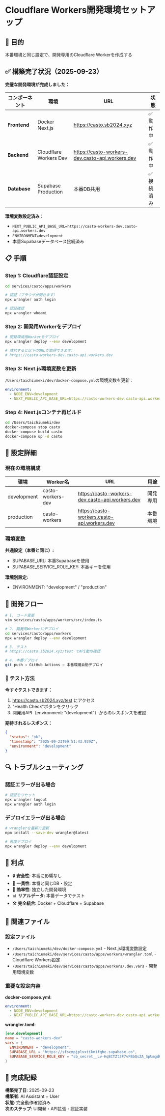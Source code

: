 # Cloudflare Workers開発環境セットアップ

## 🎯 目的
本番環境と同じ設定で、開発専用のCloudflare Workerを作成する

## ✅ 構築完了状況（2025-09-23）

**完璧な開発環境が完成しました：**

| コンポーネント | 環境 | URL | 状態 |
|---------------|------|-----|------|
| **Frontend** | Docker Next.js | https://casto.sb2024.xyz | ✅ 動作中 |
| **Backend** | Cloudflare Workers Dev | https://casto-workers-dev.casto-api.workers.dev | ✅ 動作中 |
| **Database** | Supabase Production | 本番DB共用 | ✅ 接続済み |

**環境変数設定済み：**
- `NEXT_PUBLIC_API_BASE_URL=https://casto-workers-dev.casto-api.workers.dev`
- `ENVIRONMENT=development`
- 本番Supabaseデータベース接続済み

## 📋 手順

### Step 1: Cloudflare認証設定

```bash
cd services/casto/apps/workers

# 認証（ブラウザが開きます）
npx wrangler auth login

# 認証確認
npx wrangler whoami
```

### Step 2: 開発用Workerをデプロイ

```bash
# 開発環境用Workerをデプロイ
npx wrangler deploy --env development

# 成功すると以下のURLが取得できます:
# https://casto-workers-dev.casto-api.workers.dev
```

### Step 3: Next.js環境変数を更新

`/Users/taichiumeki/dev/docker-compose.yml`の環境変数を更新：

```yaml
environment:
  - NODE_ENV=development
  - NEXT_PUBLIC_API_BASE_URL=https://casto-workers-dev.casto-api.workers.dev
```

### Step 4: Next.jsコンテナ再ビルド

```bash
cd /Users/taichiumeki/dev
docker-compose stop casto
docker-compose build casto
docker-compose up -d casto
```

## 🔧 設定詳細

### 現在の環境構成

| 環境 | Worker名 | URL | 用途 |
|------|----------|-----|------|
| development | casto-workers-dev | https://casto-workers-dev.casto-api.workers.dev | 開発専用 |
| production | casto-workers | https://casto-workers.casto-api.workers.dev | 本番環境 |

### 環境変数

**共通設定（本番と同じ）:**
- SUPABASE_URL: 本番Supabaseを使用
- SUPABASE_SERVICE_ROLE_KEY: 本番キーを使用

**環境別設定:**
- ENVIRONMENT: "development" / "production"

## 🚀 開発フロー

```bash
# 1. コード変更
vim services/casto/apps/workers/src/index.ts

# 2. 開発用Workerにデプロイ
cd services/casto/apps/workers
npx wrangler deploy --env development

# 3. テスト
# https://casto.sb2024.xyz/test でAPI動作確認

# 4. 本番デプロイ
git push → GitHub Actions → 本番環境自動デプロイ
```

### 🧪 テスト方法

**今すぐテストできます：**
1. https://casto.sb2024.xyz/test にアクセス
2. "Health Check"ボタンをクリック
3. 開発用API（environment: "development"）からのレスポンスを確認

**期待されるレスポンス：**
```json
{
  "status": "ok",
  "timestamp": "2025-09-23T09:51:43.929Z",
  "environment": "development"
}
```

## 🔍 トラブルシューティング

### 認証エラーが出る場合

```bash
# 認証をリセット
npx wrangler logout
npx wrangler auth login
```

### デプロイエラーが出る場合

```bash
# wranglerを最新に更新
npm install --save-dev wrangler@latest

# 再度デプロイ
npx wrangler deploy --env development
```

## 🎯 利点

- 🔒 **安全性**: 本番に影響なし
- 🔄 **一貫性**: 本番と同じDB・設定
- 🚀 **効率性**: 独立した開発環境
- 📊 **リアルデータ**: 本番データでテスト
- 🛠️ **完全統合**: Docker + Cloudflare + Supabase

## 📁 関連ファイル

### 設定ファイル
- `/Users/taichiumeki/dev/docker-compose.yml` - Next.js環境変数設定
- `/Users/taichiumeki/dev/services/casto/apps/workers/wrangler.toml` - Cloudflare Workers設定
- `/Users/taichiumeki/dev/services/casto/apps/workers/.dev.vars` - 開発用環境変数

### 重要な設定内容

**docker-compose.yml:**
```yaml
environment:
  - NODE_ENV=development
  - NEXT_PUBLIC_API_BASE_URL=https://casto-workers-dev.casto-api.workers.dev
```

**wrangler.toml:**
```toml
[env.development]
name = "casto-workers-dev"
vars = { 
  ENVIRONMENT = "development", 
  SUPABASE_URL = "https://sfscmpjplvxtikmifqhe.supabase.co", 
  SUPABASE_SERVICE_ROLE_KEY = "sb_secret__Lv-HqBCTZt3F7vFBbQsZA_SpUmgdGK" 
}
```

## 🎊 完成記録

**構築完了日**: 2025-09-23  
**構築者**: AI Assistant + User  
**状態**: 完全動作確認済み  
**次のステップ**: UI開発・API拡張・認証実装
